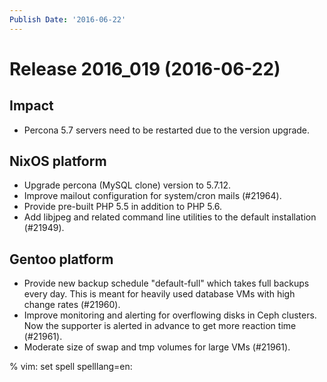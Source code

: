 ```yaml
---
Publish Date: '2016-06-22'
---
```


# Release 2016_019 (2016-06-22)

## Impact

- Percona 5.7 servers need to be restarted due to the version upgrade.

## NixOS platform

- Upgrade percona (MySQL clone) version to 5.7.12.
- Improve mailout configuration for system/cron mails (#21964).
- Provide pre-built PHP 5.5 in addition to PHP 5.6.
- Add libjpeg and related command line utilities to the default installation
  (#21949).

## Gentoo platform

- Provide new backup schedule "default-full" which takes full backups every day.
  This is meant for heavily used database VMs with high change rates (#21960).
- Improve monitoring and alerting for overflowing disks in Ceph clusters. Now
  the supporter is alerted in advance to get more reaction time (#21961).
- Moderate size of swap and tmp volumes for large VMs (#21961).

% vim: set spell spelllang=en:
